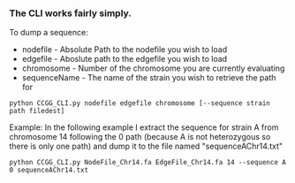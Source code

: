 ### The CLI works fairly simply. 

To dump a sequence:

* nodefile - Absolute Path to the nodefile you wish to load
* edgefile - Aboslute path to the edgefile you wish to load
* chromosome - Number of the chromosome you are currently evaluating
* sequenceName - The name of the strain you wish to retrieve the path for

`python CCGG_CLI.py nodefile edgefile chromosome [--sequence strain path filedest]`

Example:
In the following example I extract the sequence for strain A from chromosome 14 following the 0 path (because A is not heterozygous so there is only one path) and dump it to the file named "sequenceAChr14.txt"

`python CCGG_CLI.py NodeFile_Chr14.fa EdgeFile_Chr14.fa 14 --sequence A 0 sequenceAChr14.txt`